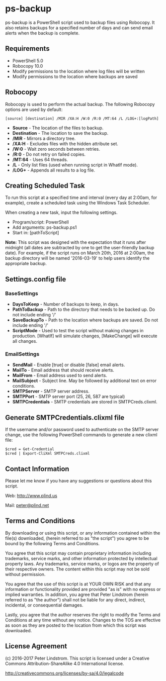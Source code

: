 # ps-backup
ps-backup is a PowerShell script used to backup files using Robocopy.  It also retains backups for a specified number of days and can send email alerts when the backup is complete.

## Requirements

- PowerShell 5.0
- Robocopy 10.0
- Modify permissions to the location where log files will be written
- Modify permissions to the location where backups are saved

## Robocopy

Robocopy is used to perform the actual backup.  The following Robocopy options are used by default:

```
[source] [destination] /MIR /XA:H /W:0 /R:0 /MT:64 /L /LOG+:[logPath]
```

- **Source** - The location of the files to backup.
- **Destination** - The location to save the backup.
- **/MIR** - Mirrors a directory tree.
- **/XA:H** - Excludes files with the hidden attribute set.
- **/W:0** - Wait zero seconds between retries.
- **/R:0** - Do not retry on failed copies.
- **/MT:64** - Uses 64 threads.
- **/L** - Only list files (used when running script in WhatIf mode).
- **/LOG+** - Appends all results to a log file.

## Creating Scheduled Task

To run this script at a specified time and interval (every day at 2:00am, for example), create a scheduled task using the Windows Task Scheduler.

When creating a new task, input the following settings.

- Program/script: PowerShell
- Add arguments: ps-backup.ps1
- Start in: [pathToScript]

**Note:**  This script was designed with the expectation that it runs after midnight (all dates are subtracted by one to get the user-friendly backup date). For example, if the script runs on March 20th, 2016 at 2:00am, the backup directory will be named '2016-03-19' to help users identify the appropriate backup.

## Settings.config file

### BaseSettings

- **DaysToKeep** - Number of backups to keep, in days.
- **PathToBackup** - Path to the directory that needs to be backed up.  Do not include ending '/'
- **SaveBackupTo** - Path to the location where backups are saved. Do not include ending '/'
- **ScriptMode** - Used to test the script without making changes in production.  [WhatIf] will simulate changes, [MakeChange] will execute all changes.

### EmailSettings

- **SendMail** - Enable [true] or disable [false] email alerts.
- **MailTo** - Email address that should receive alerts.
- **MailFrom** - Email address used to send alerts.
- **MailSubject** - Subject line.  May be followed by additional text on error conditions.
- **SMTPServer** - SMTP server address.
- **SMTPPort** - SMTP server port (25, 26, 587 are typical)
- **SMTPCredentials** - SMTP credentials are stored in SMTPCreds.clixml.

## Generate SMTPCredentials.clixml file

If the username and/or password used to authenticate on the SMTP server change, use the following PowerShell commands to generate a new clixml file:

```
$cred = Get-Credential
$cred | Export-CliXml SMTPCreds.clixml
```

## Contact Information

Please let me know if you have any suggestions or questions about this script.

Web: http://www.plind.us

Mail: peter@plind.net

## Terms and Conditions

By downloading or using this script, or any information contained within the file(s) downloaded, (herein referred to as "the script") you agree to be bound by the following Terms and Conditions.

You agree that this script may contain proprietary information including trademarks, service marks, and other information protected by intellectual property laws. Any trademarks, service marks, or logos are the property of their respective owners. The content within this script may not be sold without permission.

You agree that the use of this script is at YOUR OWN RISK and that any information or functionality provided are provided "as is" with no express or implied warranties. In addition, you agree that Peter Lindstrom (herein referred to as "the author") shall not be liable for any direct, indirect, incidental, or consequential damages.

Lastly, you agree that the author reserves the right to modify the Terms and Conditions at any time without any notice. Changes to the TOS are effective as soon as they are posted to the location from which this script was downloaded.

## License Agreement

(c) 2016-2017 Peter Lindstrom. This script is licensed under a Creative Commons Attribution-ShareAlike 4.0 International license.

http://creativecommons.org/licenses/by-sa/4.0/legalcode
